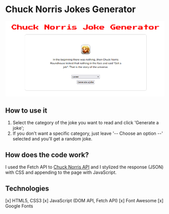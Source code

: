 # Chuck Norris Jokes Generator

![Chuck Norris Jokes Generator](chucknorrisjokes.png)

## How to use it
1. Select the category of the joke you want to read and click 'Generate a joke';
2. If you don't want a specific category, just leave '-- Choose an option --' selected and you'll get a random joke.

## How does the code work?
I used the Fetch API to [Chuck Norris API](https://api.chucknorris.io/) and I stylized the response (JSON) with CSS and appending to the page with 
JavaScript.

## Technologies 
[x] HTML5, CSS3
[x] JavaScript (DOM API, Fetch API)
[x] Font Awesome
[x] Google Fonts
